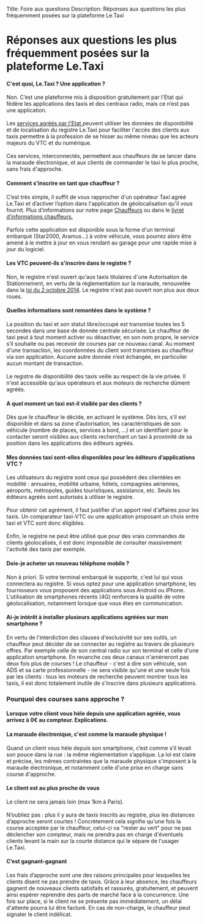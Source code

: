 Title: Foire aux questions
Description: Réponses aux questions les plus fréquemment posées sur la plateforme Le.Taxi

# Réponses aux questions les plus fréquemment posées sur la plateforme Le.Taxi

#### C'est quoi, Le.Taxi ? Une application ?
Non. C’est une plateforme mis à disposition gratuitement par l'Etat qui fédère les applications des taxis et des centraux radio, mais ce n’est pas une application.
<br /> <br />
Les <a href=/partners.html> services agréés par l'Etat </a> peuvent utiliser les données de disponibilité et de localisation du registre Le.Taxi pour faciliter l'accès des clients aux taxis permettre à la profession de se hisser au même niveau que les acteurs majeurs du VTC et du numérique.
<br/><br/>
Ces services, interconnectés, permettent aux chauffeurs de se lancer dans la maraude électronique, et aux clients de commander le taxi le plus proche, sans frais d'approche.

#### Comment s'inscrire en tant que chauffeur ?
C’est très simple, il suffit de vous rapprocher d'un opérateur Taxi agréé Le.Taxi et d’activer l’option dans l'application de géolocalisation qu'il vous fournit. Plus d’informations sur notre page <a href=/drivers.html>Chauffeurs</a> ou dans le <a href=http://le.taxi/files/Livret%20Chauffeurs%20Le.Taxi%20v2.pdf> livret d’informations chauffeurs. </a>
<br /> <br />
Parfois cette application est disponible sous la forme d'un terminal embarqué (Star2000, Aramus…) à votre véhicule, vous pourrez alors être amené à le mettre à jour en vous rendant au garage pour une rapide mise à jour du logiciel.

#### Les VTC peuvent-ils s'inscrire dans le registre ?
Non, le registre n'est ouvert qu'aux taxis titulaires d'une Autorisation de Stationnement, en vertu de la règlementation sur la maraude, renouvelée dans la <a rel="nofollow" href="http://legifrance.gouv.fr/affichTexte.do?cidTexte=JORFTEXT000029527162&amp;categorieLien=id">loi du 2 octobre 2014</a>. Le registre n'est pas ouvert non plus aux deux roues.

#### Quelles informations sont remontées dans le système ?
La position du taxi et son statut libre/occupé est transmise toutes les 5 secondes dans une base de donnée centrale sécurisée. Le chauffeur de taxi peut à tout moment activer ou désactiver, en son nom propre, le service s’il souhaite ou pas recevoir de courses par ce nouveau canal. Au moment d'une transaction, les coordonnées du client sont transmises au chauffeur via son application. Aucune autre donnée n’est échangée, en particulier aucun montant de transaction.
<br/> <br/>
Le registre de disponibilité des taxis veille au respect de la vie privée. Il n'est accessible qu'aux opérateurs et aux moteurs de recherche dûment agréés.

#### A quel moment un taxi est-il visible par des clients ?
Dès que le chauffeur le décide, en activant le système. Dès lors, s’il est disponible et dans sa zone d’autorisation, les caractéristiques de son véhicule (nombre de places, services à bord, ...) et un identifiant pour le contacter seront visibles aux clients recherchant un taxi à proximité de sa position dans les applications des éditeurs agréés.

#### Mes données taxi sont-elles disponibles pour les éditeurs d’applications VTC ?
Les utilisateurs du registre sont ceux qui possèdent des clientèles en mobilité : annuaires, mobilité urbaine, hôtels, compagnies aériennes, aéroports, métropoles, guides touristiques, assistance, etc. Seuls les éditeurs agréés sont autorisés à utiliser le registre.
<br/><br/>
Pour obtenir cet agrément, il faut justifier d'un apport réel d'affaires pour les taxis. Un comparateur taxi-VTC ou une application proposant un choix entre taxi et VTC sont donc éligibles.
<br/><br/>
Enfin, le registre ne peut être utilisé que pour des vrais commandes de clients géolocalisés, il est donc impossible de consulter massivement l'activité des taxis par exemple.

#### Dois-je acheter un nouveau téléphone mobile ?
Non à priori. Si votre terminal embarqué le supporte, c'est lui qui vous connectera au registre. Si vous optez pour une application smartphone, les fournisseurs vous proposent des applications sous Android ou iPhone. L'utilisation de smartphones récents (4G) renforcera la qualité de votre géolocalisation, notamment lorsque que vous êtes en communication.

#### Ai-je intérêt à installer plusieurs applications agréées sur mon smartphone ?
En vertu de l'interdiction des clauses d'exclusivité sur ses outils, un chauffeur peut décider de se connecter au registre au travers de plusieurs offres. Par exemple celle de son central radio sur son terminal et celle d'une application smartphone. En revanche ces deux canaux n'amèneront pas deux fois plus de courses ! Le chauffeur - c'est à dire son véhicule, son ADS et sa carte professionnelle - ne sera visible qu'une et une seule fois par les clients : tous les moteurs de recherche peuvent montrer tous les taxis, il est donc totalement inutile de s'inscrire dans plusieurs applications.

### Pourquoi des courses sans approche ?

#### Lorsque votre client vous hèle depuis une application agréée, vous arrivez à 0€ au compteur. Explications.

#### La maraude électronique, c'est comme la maraude physique !
Quand un client vous hèle depuis son smartphone, c’est comme s’il levait son pouce dans la rue : la même règlementation s’applique. La loi est claire et précise, les mêmes contraintes que la maraude physique s'imposent à la maraude électronique, et notamment celle d'une prise en charge sans course d'approche.

#### Le client est au plus proche de vous
Le client ne sera jamais loin (max 1km à Paris).
<br /> <br />
N’oubliez pas : plus il y aura de taxis inscrits au registre, plus les distances d’approche seront courtes ! Concrètement cela signifie qu'une fois la course acceptée par le chauffeur, celui-ci va "rester au vert" pour ne pas déclencher son compteur, mais ne prendra pas en charge d'éventuels clients levant la main sur la courte distance qui le sépare de l'usager Le.Taxi.

#### C’est gagnant-gagnant
Les frais d’approche sont une des raisons principales pour lesquelles les clients disent ne pas prendre de taxis. Grâce à leur absence, les chauffeurs gagnent de nouveaux clients satisfaits et rassurés, gratuitement, et peuvent ainsi espérer reprendre des parts de marché face à la concurrence. Une fois sur place, si le client ne se présente pas immédiatement, un délai d'attente pourra lui être facturé. En cas de non-charge, le chauffeur peut signaler le client indélicat.
